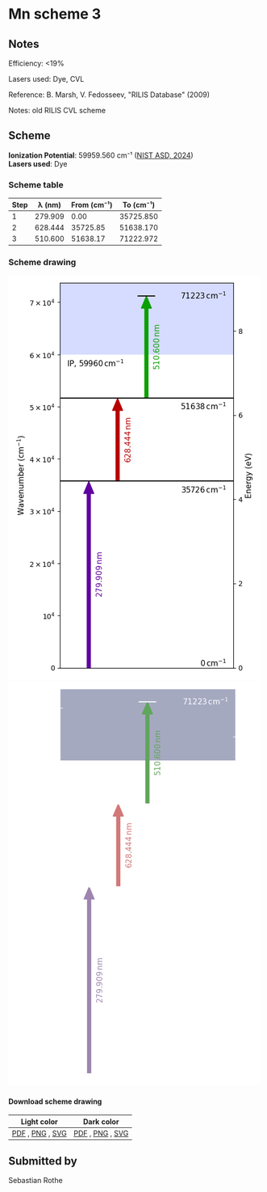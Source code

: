 # Mn scheme 3

## Notes

Efficiency: <19%

Lasers used: Dye, CVL

Reference: B. Marsh, V. Fedosseev, "RILIS Database" (2009)

Notes: old RILIS CVL scheme





## Scheme

**Ionization Potential**: 59959.560 cm⁻¹ ([NIST ASD, 2024](https://www.nist.gov/pml/atomic-spectra-database))  
**Lasers used**: Dye

### Scheme table

| Step | λ (nm)  | From (cm⁻¹) | To (cm⁻¹) |
| ---- | ------- | ----------- | --------- |
| 1    | 279.909 | 0.00        | 35725.850 |
| 2    | 628.444 | 35725.85    | 51638.170 |
| 3    | 510.600 | 51638.17    | 71222.972 |


### Scheme drawing

![mn scheme, light mode](mn-003/mn-003-light.png#only-light)
![mn scheme, dark mode](mn-003/mn-003-dark-web.png#only-dark)

#### Download scheme drawing

|                                            Light color                                            |                                           Dark color                                           |
| ------------------------------------------------------------------------------------------------- | ---------------------------------------------------------------------------------------------- |
| [PDF](mn-003/mn-003-light.pdf) , [PNG](mn-003/mn-003-light.png) , [SVG](mn-003/mn-003-light.svg)  | [PDF](mn-003/mn-003-dark.pdf) , [PNG](mn-003/mn-003-dark.png) , [SVG](mn-003/mn-003-dark.svg)  |


## Submitted by

Sebastian Rothe

